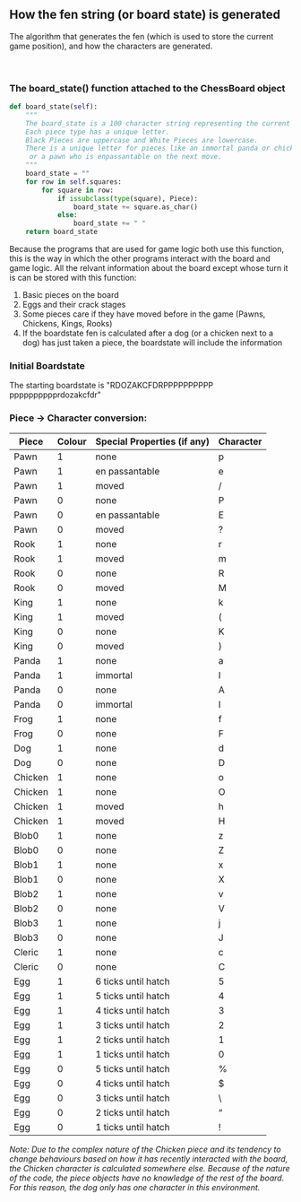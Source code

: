## How the fen string (or board state) is generated
The algorithm that generates the fen (which is used to store the current game position), and how the characters are generated.
<br><br><br>

### The board_state() function attached to the ChessBoard object
```python
def board_state(self):
    """
    The board_state is a 100 character string representing the current board.
    Each piece type has a unique letter.
    Black Pieces are uppercase and White Pieces are lowercase.
    There is a unique letter for pieces like an immortal panda or chicken,
     or a pawn who is enpassantable on the next move.
    """
    board_state = ""
    for row in self.squares:
        for square in row:
            if issubclass(type(square), Piece):
                board_state += square.as_char()
            else:
                board_state += " "
    return board_state
```

Because the programs that are used for game logic both use this function, this is the way in which the other programs interact with the board and game logic. All the relvant information about the board except whose turn it is can be stored with this function:
1. Basic pieces on the board
2. Eggs and their crack stages
3. Some pieces care if they have moved before in the game (Pawns, Chickens, Kings, Rooks)
4. If the boardstate fen is calculated after a dog (or a chicken next to a dog) has just taken a piece, the boardstate will include the information

### Initial Boardstate
The starting boardstate is "RDOZAKCFDRPPPPPPPPPP                                                            pppppppppprdozakcfdr"

### Piece -> Character conversion:
| Piece   | Colour | Special Properties (if any) | Character |
|---------|--------|-----------------------------|-----------|
| Pawn    | 1      | none                        | p         |
| Pawn    | 1      | en passantable              | e         |
| Pawn    | 1      | moved                       | /         |
| Pawn    | 0      | none                        | P         |
| Pawn    | 0      | en passantable              | E         |
| Pawn    | 0      | moved                       | ?         |
| Rook    | 1      | none                        | r         |
| Rook    | 1      | moved                       | m         |
| Rook    | 0      | none                        | R         |
| Rook    | 0      | moved                       | M         |
| King    | 1      | none                        | k         |
| King    | 1      | moved                       | (         |
| King    | 0      | none                        | K         |
| King    | 0      | moved                       | )         |
| Panda   | 1      | none                        | a         |
| Panda   | 1      | immortal                    | I         |
| Panda   | 0      | none                        | A         |
| Panda   | 0      | immortal                    | I         |
| Frog    | 1      | none                        | f         |
| Frog    | 0      | none                        | F         |
| Dog     | 1      | none                        | d         |
| Dog     | 0      | none                        | D         |
| Chicken | 1      | none                        | o         |
| Chicken | 1      | none                        | O         |
| Chicken | 1      | moved                       | h         |
| Chicken | 1      | moved                       | H         |
| Blob0   | 1      | none                        | z         |
| Blob0   | 0      | none                        | Z         |
| Blob1   | 1      | none                        | x         |
| Blob1   | 0      | none                        | X         |
| Blob2   | 1      | none                        | v         |
| Blob2   | 0      | none                        | V         |
| Blob3   | 1      | none                        | j         |
| Blob3   | 0      | none                        | J         |
| Cleric  | 1      | none                        | c         |
| Cleric  | 0      | none                        | C         |
| Egg     | 1      | 6 ticks until hatch         | 5         |
| Egg     | 1      | 5 ticks until hatch         | 4         |
| Egg     | 1      | 4 ticks until hatch         | 3         |
| Egg     | 1      | 3 ticks until hatch         | 2         |
| Egg     | 1      | 2 ticks until hatch         | 1         |
| Egg     | 1      | 1 ticks until hatch         | 0         |
| Egg     | 0      | 5 ticks until hatch         | %         |
| Egg     | 0      | 4 ticks until hatch         | $         |
| Egg     | 0      | 3 ticks until hatch         | \         |
| Egg     | 0      | 2 ticks until hatch         | “         |
| Egg     | 0      | 1 ticks until hatch         | !         |

_Note: Due to the complex nature of the Chicken piece and its tendency to change behaviours based on how it has recently interacted with the board, the Chicken character is calculated somewhere else._
_Because of the nature of the code, the piece objects have no knowledge of the rest of the board. For this reason, the dog only has one character in this environment._

